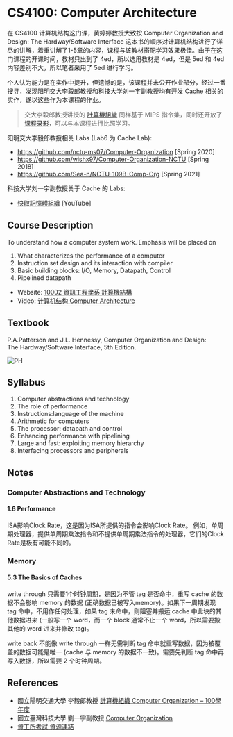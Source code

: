 # CS4100: Computer Architecture

在 CS4100 计算机结构这门课，黄婷婷教授大致按 Computer Organization and Design: The Hardway/Software Interface 这本书的顺序对计算机结构进行了详尽的讲解，着重讲解了1-5章的内容，课程与该教材搭配学习效果极佳。由于在这门课程的开课时间，教材只出到了 4ed，所以选用教材是 4ed，但是 5ed 和 4ed 内容差别不大，所以笔者采用了 5ed 进行学习。

个人认为能力是在实作中提升，但遗憾的是，该课程并未公开作业部分，经过一番搜寻，发现阳明交大李毅郎教授和科技大学刘一宇副教授均有开发 Cache 相关的实作，遂以这些作为本课程的作业。

> 交大李毅郎教授讲授的 [計算機組織][nycu-co] 同样基于 MIPS 指令集，同时还开放了[课程录影](https://www.youtube.com/playlist?list=PLj6E8qlqmkFvSHyGAFqY4sX0Ee7eLqmq2)，可以与本课程进行比照学习。

阳明交大李毅郎教授相关 Labs (Lab6 为 Cache Lab):

- https://github.com/nctu-ms07/Computer-Organization [Spring 2020]
- https://github.com/wishx97/Computer-Organization-NCTU [Spring 2018]
- https://github.com/Sea-n/NCTU-109B-Comp-Org [Spring 2021]

科技大学刘一宇副教授关于 Cache 的 Labs:

- [快取記憶體組織](https://www.youtube.com/playlist?list=PLu7X08EhejdqIV5-9bqZ6u9uZOg1sBdwO) [YouTube]

## Course Description

To understand how a computer system work. Emphasis will be placed on 
1. What characterizes the performance of a computer 
2. Instruction set design and its interaction with compiler 
3. Basic building blocks: I/O, Memory, Datapath, Control 
4. Pipelined datapath

- Website: [10002 資訊工程學系 計算機結構][cs4100]
- Video: [计算机结构 Computer Architecture][video]

## Textbook

P.A.Patterson and J.L. Hennessy, Computer Organization and Design:      
The Hardway/Software Interface, 5th Edition.

![PH](https://images-cn.ssl-images-amazon.cn/images/I/51c-Cwiob8L._SX421_BO1,204,203,200_.jpg)


## Syllabus

1. Computer abstractions and technology 
2. The role of performance
3. Instructions:language of the machine
4. Arithmetic for computers
5. The processor: datapath and control
6. Enhancing performance with pipelining
7. Large and fast: exploiting memory hierarchy
8. Interfacing processors and peripherals

## Notes

### Computer Abstractions and Technology

#### 1.6 Performance 

ISA影响Clock Rate，这是因为ISA所提供的指令会影响Clock Rate。
例如，单周期处理器，提供单周期乘法指令和不提供单周期乘法指令的处理器，它们的Clock Rate是极有可能不同的。

### Memory

#### 5.3 The Basics of Caches

write through 只需要1个时钟周期，是因为不管 tag 是否命中，重写 cache 的数据不会影响 memory 的数据 (正确数据已被写入memory)。如果下一周期发现 tag 命中，不用作任何处理，如果 tag 未命中，则阻塞并搬运 cache 中此块的其他数据进来 (一般写一个 word，而一个 block 通常不止一个 word，所以需要搬其他的 word 进来并修改 tag)。

write back 不能像 write through 一样无需判断 tag 命中就重写数据，因为被覆盖的数据可能是唯一 (cache 与 memory 的数据不一致)。需要先判断 tag 命中再写入数据，所以需要 2 个时钟周期。

## References

- 國立陽明交通大學 李毅郎教授   [計算機組織 Computer Organization – 100學年度][nycu-co]
- 國立臺灣科技大學 劉一宇副教授 [Computer Organization](https://www.youtube.com/playlist?list=PLu7X08EhejdrFth-Y-or8vL2GW0GEnvDM)
- [資工所考試 資源連結](https://fjuedu-my.sharepoint.com/:f:/g/personal/406401484_m365_fju_edu_tw/EnpviC9MYHVMjzJFgZAKeQMByJBWpgwRFXpN3_56bn2B-A?e=S7OkMH)

[cs4100]: https://ocw.nthu.edu.tw/ocw/index.php?page=course&cid=76&
[video]: https://www.bilibili.com/video/BV1r4411s7Hj
[nycu-co]: https://ocw.nycu.edu.tw/?course_page=all-course%2Fcollege-of-computer-science%2F%E8%A8%88%E7%AE%97%E6%A9%9F%E7%B5%84%E7%B9%94-computer-organization-100%E5%AD%B8%E5%B9%B4%E5%BA%A6-%E8%B3%87%E8%A8%8A%E5%B7%A5%E7%A8%8B%E5%AD%B8%E7%B3%BB-%E6%9D%8E%E6%AF%85%E9%83%8E%E8%80%81
